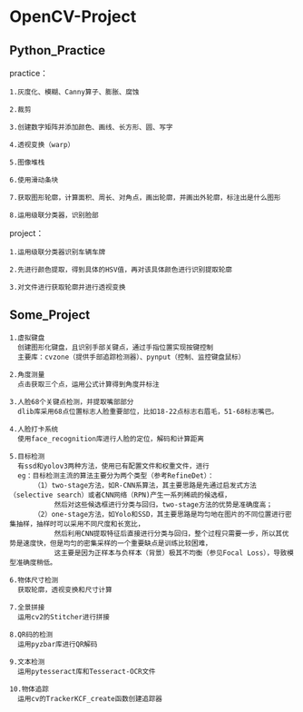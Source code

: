 # OpenCV-Project
## Python_Practice
  practice：
  
    1.灰度化、模糊、Canny算子、膨胀、腐蚀 

    2.裁剪 

    3.创建数字矩阵并添加颜色、画线、长方形、圆、写字 

    4.透视变换（warp） 

    5.图像堆栈 

    6.使用滑动条块 

    7.获取图形轮廓，计算面积、周长、对角点，画出轮廓，并画出外轮廓，标注出是什么图形 

    8.运用级联分类器，识别脸部 
  
  project：
  
    1.运用级联分类器识别车辆车牌
    
    2.先进行颜色提取，得到具体的HSV值，再对该具体颜色进行识别提取轮廓
    
    3.对文件进行获取轮廓并进行透视变换
    
## Some_Project
    1.虚拟键盘
      创建图形化键盘，且识别手部关键点，通过手指位置实现按键控制
      主要库：cvzone（提供手部追踪检测器）、pynput（控制、监控键盘鼠标）
      
    2.角度测量
      点击获取三个点，运用公式计算得到角度并标注
      
    3.人脸68个关键点检测，并提取嘴部部分
      dlib库采用68点位置标志人脸重要部位，比如18-22点标志右眉毛，51-68标志嘴巴。
    
    4.人脸打卡系统
      使用face_recognition库进行人脸的定位，解码和计算距离
    
    5.目标检测
      有ssd和yolov3两种方法，使用已有配置文件和权重文件，进行
      eg：目标检测主流的算法主要分为两个类型（参考RefineDet）：
          （1）two-stage方法，如R-CNN系算法，其主要思路是先通过启发式方法（selective search）或者CNN网络（RPN)产生一系列稀疏的候选框，
               然后对这些候选框进行分类与回归，two-stage方法的优势是准确度高；
          （2）one-stage方法，如Yolo和SSD，其主要思路是均匀地在图片的不同位置进行密集抽样，抽样时可以采用不同尺度和长宽比，
               然后利用CNN提取特征后直接进行分类与回归，整个过程只需要一步，所以其优势是速度快，但是均匀的密集采样的一个重要缺点是训练比较困难，
               这主要是因为正样本与负样本（背景）极其不均衡（参见Focal Loss），导致模型准确度稍低。
    
    6.物体尺寸检测
      获取轮廓，透视变换和尺寸计算
    
    7.全景拼接
      运用cv2的Stitcher进行拼接
      
    8.QR码的检测
      运用pyzbar库进行QR解码
      
    9.文本检测
      运用pytesseract库和Tesseract-OCR文件
      
    10.物体追踪
      运用cv的TrackerKCF_create函数创建追踪器

    
